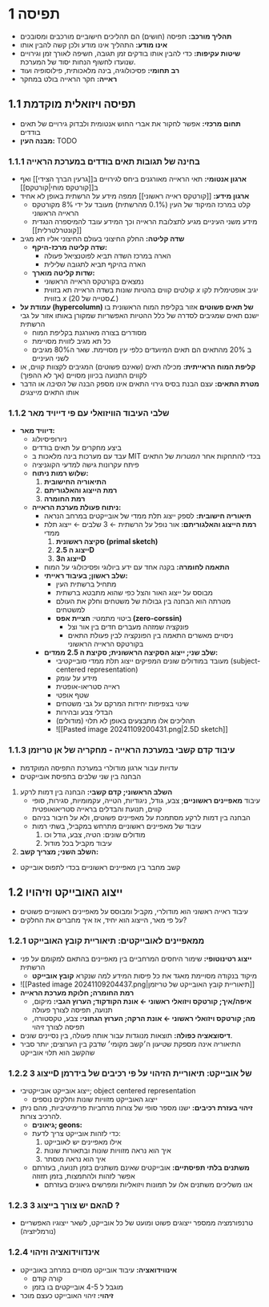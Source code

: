 # 1	תפיסה
- **תהליך מורכב:** תפיסה (חושים) הם תהליכים חישוביים מורכבים ומסובכים
- **אינו מודע:** התהליך אינו מודע ולכן קשה להבין אותו
- **שיטות עקיפות:** כדי להבין אותו בודקים זמן תגובה, חשיפה לאורך זמן וגירויים שנועדו לחשוף הנחות יסוד של המערכת. 
- **רב תחומי:** פסיכולוגיה, בינה מלאכותית, פילוסופיה ועוד
- **ראייה:** חקר הראייה בולט במחקר
## 1.1	תפיסה ויזואלית מוקדמת
- **תחום מרכזי:** אפשר לחקור את אברי החוש אנטומית ולבדוק גירויים של תאים בודדים
- **מבנה העין:** TODO
### 1.1.1	בחינה של תגובות תאים בודדים במערכת הראייה
- **ארגון אנטומי:** תאי הראייה מאורגנים ביחס לגירויים ב[[גרעין הברך הצידי]] ואף ב[[קורטקס מוחי|קורטקס]]
- **ארגון מידע:** [[קורטקס ראייה ראשוני]] ממפה מידע על הרשתית באופן לא אחיד
	- קלט במרכז המיקוד של העין (0.1% מהרשתית) מעובד על ידי 8% מקורטקס הראייה הראשוני
	- מידע משני העיניים מגיע לתצלובת הראייה וכך המידע עובד להמיספרה הנגדית [[קונטרלטרלית]]
- **שדה קליטה:** החלק החיצוני בעולם החיצוני אליו תא מגיב
	- **שדה קליטה מרכז-היקף:** 
		- הארה במרכז השדה תביא לפוטנציאל פעולה
		- הארה בהיקף תביא לתגובה שלילית
	- **שדות קליטה מוארך:**
		- נמצאים בקורטקס הראייה הראשוני
		- קולטים קווים בהטיות שונות בשדה הראייה תא בזווית $x$ יגיב אופטימלית לקו בזווית $x$ (סטייה של $20\angle$)
- **עמודת על (hypercolumn) של תאים פשוטים** אזור בקליפת המוח הראשונית בו ישנם תאים שמגיבים לסדרה של כלל ההטיות האפשריות שמקורן באותו אזור על גבי הרשתית
	- מסודרים בצורה מאורגנת בקליפת המוח
	- כל תא מגיב לזווית מסויימת
	- ב 20% מהתאים הם תאים המיועדים כלפי עין מסויימת. שאר ה80% מגיבים לשני העיניים
- **קליפת המוח הראייתית:** מכילה תאים (שאינם פשוטים) המגיבים לקצוות קווים, או לקווים התנועה בכיוון מסויים (אך לא ההפוך)
- **מטרת התאים:** עצם הבנת בסיס גירוי התאים אינו מספק הבנה של *הסיבה* או הדבר אותו התאים *מייצגים*

### 1.1.2	שלבי העיבוד הוויזואלי עם פי דייויד מאר
- **דיוויד מאר:**
	- ניורופיסיולוג
	- ביצע מחקרים על תאים בודדים
	- עבד עם מערכות בינה מלאכות ב MIT בכדי להתחקות אחר *המטרות* של התאים
	- פיתח עקרונות גישה למדעי הקוגניציה
	- **שלוש רמות ניתוח:**
		1. **התיאוריה החישובית**
		2. **רמת הייצוג והאלגוריתם**
		3. **רמת החומרה**
	- **ניתוח פעולת מערכת הראייה:**
		- **תיאוריה חישובית:** לספק ייצוג תלת ממדי של אובייקטים במרחב הנראה
		- **רמת הייצוג והאלגוריתם:** אור נופל על הרשתית ← 3 שלבים ← ייצוג תלת ממדי
			1. **סקיצה ראשונית (primal sketch)**
			2. **ייצוג ה 2.5D**
			3. **ייצוג ה3D**
		- **התאמה לחומרה:** בקנה אחד עם ידע ביולוגי ופסיכולוגי על המוח
		- **שלב ראשון; בעיבוד ראייתי:**
			- מתחיל ברשתית העין
			- מבוסס על ייצוג האור והצל כפי שהוא מתבטא ברשתית
			- מטרתה הוא הבחנה בין גבולות של משטחים וחלק את העולם למשטחים
			- ביטוי מתמטי: **חציית אפס (zero-corssin)**
				- פונקציה שמזהה מעברים חדים בין אור וצל
				- ניסויים מאשרים התאמה בין הפונקציה לבין פעולת התאים בקורטקס הראייה הראשוני
		- **שלב שני; ייצוג הסקיצה הראשונית; סקיצת ה 2.5 ממדים:**
			- מעובד במודולים שונים המפיקים ייצוג תלת ממדי סובייקטיבי (subject-centered representation)
			- מידע על עומק
			- ראייה סטריאו-אופטית
			- שטף אופטי
			- שינוי בצפיפות יחידות המרקם על גבי משטחים
			- הבדלי צבע ובהירות
			- תהליכים אלו מתבצעים באופן לא תלוי (מודולים)
			- ![[Pasted image 20241109200431.png|2.5D sketch]]

### 1.1.3	עיבוד קדם קשבי במערכת הראייה - מחקריה של אן טריזמן
- עדויות עבור ארגון מודולרי במערכת התפיסה המוקדמת
- הבחנה בין שני שלבים בתפיסת אובייקטים
1. **השלב הראשוני; קדם קשבי:** הבחנה בין דמות לרקע
	- עיבוד **מאפיינים ראשוניים**; צבע, גודל, ניגודיות, הטייה, עקמומיות, סגירות, סופי קווים, תנועת והבדלים בראייה סטריאואופטית
	- הבחנה בין דמות לרקע מסתמכת על מאפיינים פשוטים, ולא על חיבור בניהם
	- עיבוד של מאפיינים ראשוניים מתרחש במקביל, בשתי רמות
		1. מודולים שונים: הטיה, צבע, גודל וכו
		2. עיבוד מקביל בכל מודול
1. **השלב השני; מצריך קשב:** 
- קשב מחבר בין מאפיינים ראשוניים בכדי לתפוס אובייקט

## 1.2	ייצוג האובייקט וזיהויו

- עיבוד ראייה ראשוני הוא מודולרי, מקביל ומבוסס על מאפיינים ראשוניים פשוטים
- על פי מאר, הייצוג הוא יחיד, אז איך מחברים את החלקים?

### 1.2.1	ממאפיינים לאובייקטים: תיאוריית קובץ האובייקט

- **ייצוג רטינוטופי:** שימור היחסים המרחביים בין מאפיינים בהתאם למקומם על פני הרשתית
	- מיקוד בנקודה מסויימת מאגד את כל פיסות המידע למה שנקרא **קובץ אובייקט**
- ![[Pasted image 20241109204437.png|תיאוריית קובץ האובייקט של טריזמן]]
- **רמת החומרה; חלוקת מערכת הראייה**
	- **איפה/איך; קורטקס ויזואלי ראשוני ← אונת הקודקוד; הערוץ הגבי:** מיקום, תנועה, תפיסה לצורך פעולה
	- **מה; קורטקס ויזואלי ראשוני ← אונת הרקה; הערוץ הגחוני:** צבע, טקסטורה, תפיסה לצורך זיהוי
- **דיסוצאציה כפולה:** תוצאות מנוגדות עבור אותה פעולה, בין נסיינים שונים. 
- התיאוריה אינה מספקת שטיעון ה׳קשב מקומי׳ שדבק בין הערוצים; יותר סביר שהקשב הוא תלוי אובייקט

### 1.2.2	ייצוג 3D של אובייקט: תיאוריית הזיהוי על פי רכיבים של בידרמן
- ייצוג אובייקט אובייקטיבי; object centered representation
	- ייצוג האובייקט מזוויות שונות וחלקים נוספים
- **זיהוי בעזרת רכיבים:** ישנו מספר סופי של צורות מרחביות פרימיטיביות, מהם ניתן להרכיב צורות.
	- **גיאונים; geons:** 
	- כדי לזהות אובייקט צריך לדעת:
		1. אילו מאפיינים יש לאובייקט
		2. איך הוא נראה מזוויות שונות ובתאורות שונות
		3. איך הוא נראה מוסתר
	- **משתנים בלתי תפיסתיים:** אובייקטים שאינם משתנים בזמן תנועה, בעזרתם אפשר לזהות ולהתמצות, בזמן תזוזה
		- אנו משליכים משתנים אלו על תמונות ויזואליות ומפרשים גיאונים בעזרתם

### 1.2.3	האם יש צורך בייצוג 3D ?
- טרנפורמציה ממספר ייצוגים פשוט ומועט של כל אובייקט, לשאר ייצוגיו האפשריים (נורמליזציה)

### 1.2.4	אינדווידואציה וזיהוי

- **אינווידואציה:** עיבוד אובייקט מסויים במרחב באובייקט
	- קורה קודם
	- מוגבל ל 4-5 אובייקטים בו בזמן
- **זיהוי:** זיהוי האובייקט כעצם מוכר